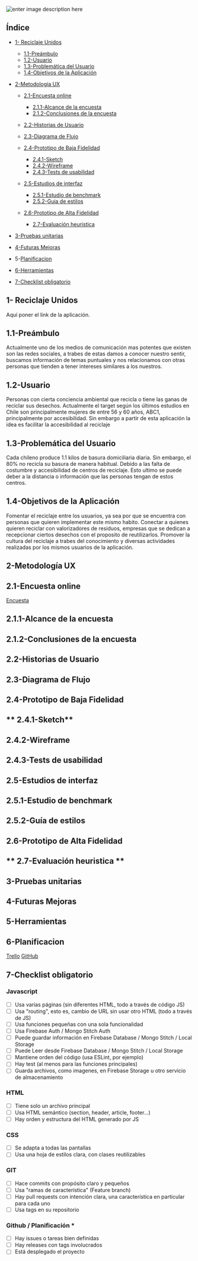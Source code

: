 ![enter image description here](https://i.ibb.co/hfDSSDz/logo.png)


## **Índice**

- [1- Reciclaje Unidos](#Reciclaje-Juntos)
  - [1.1-Preámbulo](#preámbulo)
  - [1.2-Usuario](#usuario)
  - [1.3-Problemática del Usuario](#problemática-del-Usuario)
  - [1.4-Objetivos de la Aplicación](#objetivos-de-la-aplicacion)
- [2-Metodología UX](#Metodología-UX)

  - [2.1-Encuesta online](#Encuesta-online)
    - [2.1.1-Alcance de la encuesta](#alcance-de-la-encuesta)
    - [2.1.2-Conclusiones de la encuesta](#Conclusiones-de-la-encuesta)
  - [2.2-Historias de Usuario](#historias-de-usuario)
  - [2.3-Diagrama de Flujo](#diagrama-de-flujo)
  - [2.4-Prototipo de Baja Fidelidad](#prototipo-de-baja-fidelidad)
    - [2.4.1-Sketch](#sketch)
    - [2.4.2-Wireframe](#wireframe)
    - [2.4.3-Tests de usabilidad](#tests-de-usabilidad)
  - [2.5-Estudios de interfaz](#Estudios-de-interfaz)
    - [2.5.1-Estudio de benchmark](#Estudio-de-benchmark)
    - [2.5.2-Guia de estilos](#Guia-de-estilos)
  - [2.6-Prototipo de Alta Fidelidad](#prototipo-de-alta-fidelidad)
    
    - [2.7-Evaluación heuristica](#evaluacion-heuristica)

- [3-Pruebas unitarias](#Pruebas-unitarias)
- [4-Futuras Mejoras](#futurasmejoras)
- 5-[Planificacion](#Planificacion)
- [6-Herramientas](#herramientas)
- [7-Checklist obligatorio](#checklist-obligatorio)



## **1- Reciclaje Unidos**
Aquí poner el link de la aplicación.

## **1.1-Preámbulo**
Actualmente uno de los medios de comunicación mas potentes que existen son las redes sociales, a trabes de estas damos a conocer nuestro sentir, buscamos información de temas puntuales y nos relacionamos con otras personas que tienden a tener intereses similares a los nuestros.

## **1.2-Usuario**
Personas con cierta conciencia ambiental que recicla o tiene las ganas de reciclar sus desechos.   Actualmente el target según los últimos estudios en Chile son principalmente mujeres de entre 56 y 60 años, ABC1, principalmente por accesibilidad. Sin embargo a partir de esta aplicación la idea es facilitar la accesibilidad al reciclaje


## **1.3-Problemática del Usuario**
Cada chileno produce 1.1 kilos de basura domiciliaria diaria. Sin embargo, el 80% no recicla su basura de manera habitual. Debido a las falta de costumbre y accesibilidad  de centros de reciclaje. Esto ultimo se puede deber a la distancia o información que las personas tengan de estos centros.

## **1.4-Objetivos de la Aplicación**
Fomentar el reciclaje entre los usuarios, ya sea por que se encuentra con personas que quieren implementar este mismo habito.
Conectar a quienes quieren reciclar con valorizadores de residuos, empresas que se dedican a recepcionar ciertos desechos con el proposito de reutilizarlos.
Promover la cultura del reciclaje a trabes del conocimiento y diversas actividades realizadas por los mismos usuarios de la aplicación.


## **2-Metodología UX**
## **2.1-Encuesta online**
[Encuesta](https://docs.google.com/forms/d/1ig6b3R66fTu3Kbld2cH6bvpadLCux255c4Q8lyoDfm8/edit#responses)
## **2.1.1-Alcance de la encuesta**
## **2.1.2-Conclusiones de la encuesta**
## **2.2-Historias de Usuario**
## **2.3-Diagrama de Flujo**
## **2.4-Prototipo de Baja Fidelidad**
## ** 2.4.1-Sketch**
## **2.4.2-Wireframe**
## **2.4.3-Tests de usabilidad**
## **2.5-Estudios de interfaz**
## **2.5.1-Estudio de benchmark**
## **2.5.2-Guía de estilos**
## **2.6-Prototipo de Alta Fidelidad**
## ** 2.7-Evaluación heuristica **
## **3-Pruebas unitarias**
## **4-Futuras Mejoras**
## **5-Herramientas**
## **6-Planificacion**
[Trello](https://trello.com/b/kzy9szjK/reciclaje-unido)
[GitHub](https://github.com/NataliaSaavedraM/SCL011-Social-Network/projects/1)
## **7-Checklist obligatorio**
### Javascript 

 - [ ] Usa varias páginas (sin diferentes HTML, todo a través de código JS)	
 - [ ] Usa "routing", esto es, cambio de URL sin usar otro HTML (todo a través de JS)		
 - [ ] 	Usa funciones pequeñas con una sola funcionalidad		
 - [ ] 	Usa Firebase Auth / Mongo Stitch Auth		
 - [ ] 	Puede guardar información en Firebase Database / Mongo Stitch / Local Storage		
 - [ ] 	Puede Leer desde Firebase Database / Mongo Stitch / Local Storage		
 - [ ] 	Mantiene orden del código (usa ESLint, por ejemplo)		
 - [ ] 	Hay test (al menos para las funciones principales)		
 - [ ] 	Guarda archivos, como imagenes, en Firebase Storage u otro servicio de almacenamiento		
		
### HTML 
 - [ ] 	Tiene solo un archivo principal		
 - [ ] 	Usa HTML semántico (section, header, article, footer...)		
 - [ ] 	Hay orden y estructura del HTML generado por JS					

### CSS
 - [ ] 	Se adapta a todas las pantallas		
 - [ ] 	Usa una hoja de estilos clara, con clases reutilizables		
	
### GIT
 - [ ] 	Hace commits con propósito claro y pequeños		
 - [ ] 	Usa "ramas de característica" (Feature branch)		
 - [ ] 	Hay pull requests con intención clara, una característica en particular para cada uno		
 - [ ] 	Usa tags en su repositorio		
	
### Github / Planificación *
 - [ ] 	Hay issues o tareas bien definidas		
 - [ ] 	Hay releases con tags involucrados		
 - [ ] 	Está desplegado el proyecto		
